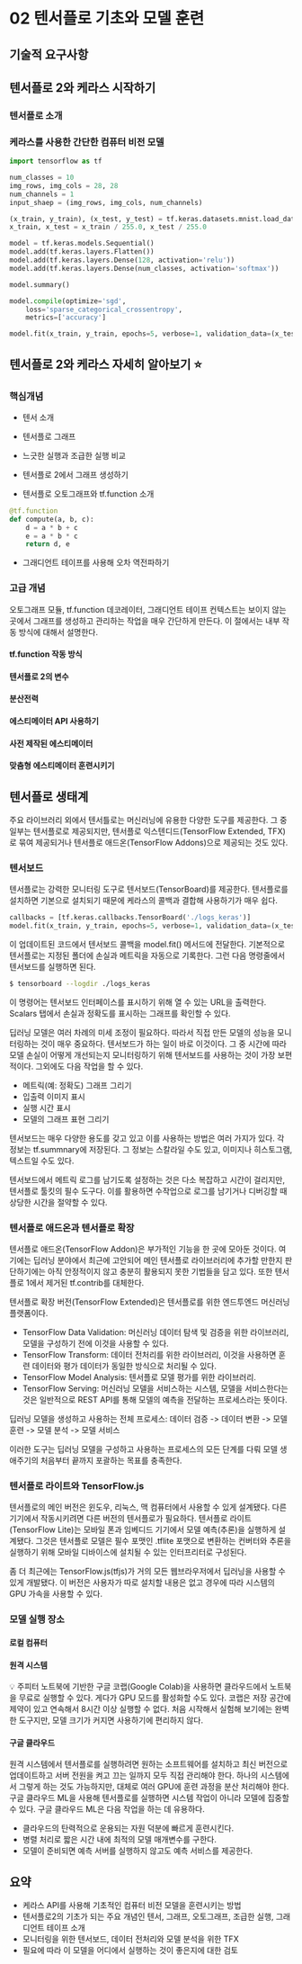 # 02 텐서플로 기초와 모델 훈련

## 기술적 요구사항

## 텐서플로 2와 케라스 시작하기

### 텐서플로 소개

### 케라스를 사용한 간단한 컴퓨터 비전 모델
```Python
import tensorflow as tf

num_classes = 10
img_rows, img_cols = 28, 28
num_channels = 1
input_shaep = (img_rows, img_cols, num_channels)

(x_train, y_train), (x_test, y_test) = tf.keras.datasets.mnist.load_data()
x_train, x_test = x_train / 255.0, x_test / 255.0

model = tf.keras.models.Sequential()
model.add(tf.keras.layers.Flatten())
model.add(tf.keras.layers.Dense(128, activation='relu'))
model.add(tf.keras.layers.Dense(num_classes, activation='softmax'))

model.summary()

model.compile(optimize='sgd',
    loss='sparse_categorical_crossentropy',
    metrics=['accuracy']

model.fit(x_train, y_train, epochs=5, verbose=1, validation_data=(x_test, y_test))
```

## 텐서플로 2와 케라스 자세히 알아보기 :star:

### 핵심개념

- 텐서 소개

- 텐서플로 그래프

- 느긋한 실행과 조급한 실행 비교

- 텐서플로 2에서 그래프 생성하기

- 텐서플로 오토그래프와 tf.function 소개
```Python
@tf.function
def compute(a, b, c):
    d = a * b + c
    e = a * b * c
    return d, e
```

- 그래디언트 테이프를 사용해 오차 역전파하기

### 고급 개념
오토그래프 모듈, tf.function 데코레이터, 그래디언트 테이프 컨텍스트는 보이지 않는 곳에서 그래프를 생성하고 관리하는 작업을 매우 간단하게 만든다. 이 절에서는 내부 작동 방식에 대해서 설명한다.

#### tf.function 작동 방식

#### 텐서플로 2의 변수

#### 분산전력

#### 에스티메이터 API 사용하기

#### 사전 제작된 에스티메이터

#### 맞춤형 에스티메이터 훈련시키기

## 텐서플로 생태계
주요 라이브러리 외에서 텐서틀로는 머신러닝에 유용한 다양한 도구를 제공한다. 그 중 일부는 텐서플로로 제공되지만, 텐서플로 익스텐디드(TensorFlow Extended, TFX)로 묶여 제공되거나 텐서플로 애드온(TensorFlow Addons)으로 제공되는 것도 있다.

### 텐서보드
텐서플로는 강력한 모니터링 도구로 텐서보드(TensorBoard)를 제공한다. 텐서플로를 설치하면 기본으로 설치되기 때문에 케라스의 콜백과 결합해 사용하기가 매우 쉽다.

```Python
callbacks = [tf.keras.callbacks.TensorBoard('./logs_keras')]
model.fit(x_train, y_train, epochs=5, verbose=1, validation_data=(x_test, y_test), callbacks=callbacks)
```

이 업데이트된 코드에서 텐서보드 콜백을 model.fit() 메서드에 전달한다. 기본적으로 텐서플로는 지정된 폴더에 손실과 메트릭을 자동으로 기록한다. 그런 다음 명령줄에서 텐서보드를 실행하면 된다.

```bash
$ tensorboard --logdir ./logs_keras
```

이 명령어는 텐서보드 인터페이스를 표시하기 위해 열 수 있는 URL을 출력한다. Scalars 탭에서 손실과 정확도를 표시하는 그래프를 확인할 수 있다.

딥러닝 모델은 여러 차례의 미세 조정이 필요하다. 따라서 직접 만든 모델의 성능을 모니터링하는 것이 매우 중요하다. 텐서보드가 하는 일이 바로 이것이다. 그 중 시간에 따라 모델 손실이 어떻게 개선되는지 모니터링하기 위해 텐서보드를 사용하는 것이 가장 보편적이다. 그외에도 다음 작업을 할 수 있다.

- 메트릭(예: 정확도) 그래프 그리기
- 입출력 이미지 표시
- 실행 시간 표시
- 모델의 그래프 표현 그리기

텐서보드는 매우 다양한 용도를 갖고 있고 이를 사용하는 방법은 여러 가지가 있다. 각 정보는 tf.summnary에 저장된다. 그 정보는 스칼라일 수도 있고, 이미지나 히스토그램, 텍스트일 수도 있다. 

텐서보드에서 메트릭 로그를 남기도록 설정하는 것은 다소 복잡하고 시간이 걸리지만, 텐서플로 툴킷의 필수 도구다. 이를 활용하면 수작업으로 로그를 남기거나 디버깅할 때 상당한 시간을 절약할 수 있다.

### 텐서플로 애드온과 텐서플로 확장
텐서플로 애드온(TensorFlow Addon)은 부가적인 기능을 한 곳에 모아둔 것이다. 여기에는 딥러닝 분야에서 최근에 고안되어 메인 텐서플로 라이브러리에 추가할 만한지 판단하기에는 아직 안정적이지 않고 충분히 활용되지 못한 기법들을 담고 있다. 또한 텐서플로 1에서 제거된 tf.contrib를 대체한다.

텐서플로 확장 버전(TensorFlow Extended)은 텐서플로를 위한 엔드투엔드 머신러닝 플랫폼이다.

- TensorFlow Data Validation: 머신러닝 데이터 탐색 및 검증을 위한 라이브러리, 모델을 구성하기 전에 이것을 사용할 수 있다.
- TensorFlow Transform: 데이터 전처리를 위한 라이브러리, 이것을 사용하면 훈련 데이터와 평가 데이터가 동일한 방식으로 처리될 수 있다.
- TensorFlow Model Analysis: 텐서플로 모델 평가를 위한 라이브러리.
- TensorFlow Serving: 머신러닝 모델을 서비스하는 시스템, 모델을 서비스한다는 것은 일반적으로 REST API를 통해 모델의 예측을 전달하는 프로세스라는 뜻이다.

딥러닝 모델을 생성하고 사용하는 전체 프로세스: 데이터 검증 -> 데이터 변환 -> 모델 훈련 -> 모델 분석 -> 모델 서비스

이러한 도구는 딥러닝 모델을 구성하고 사용하는 프로세스의 모든 단계를 다뤄 모델 생애주기의 처음부터 끝까지 포괄하는 목표를 충족한다.

### 텐서플로 라이트와 TensorFlow.js
텐서플로의 메인 버전은 윈도우, 리눅스, 맥 컴퓨터에서 사용할 수 있게 설계됐다. 다른 기기에서 작동시키려면 다른 버전의 텐서플로가 필요하다. 텐서플로 라이트(TensorFlow Lite)는 모바일 폰과 임베디드 기기에서 모델 예측(추론)을 실행하게 설계됐다. 그것은 텐서플로 모델은 필수 포맷인 .tflite 포맷으로 변환하는 컨버터와 추론을 실행하기 위해 모바일 디바이스에 설치될 수 있는 인터프리터로 구성된다.

좀 더 최근에는 TensorFlow.js(tfjs)가 거의 모든 웹브라우저에서 딥러닝을 사용할 수 있게 개발됐다. 이 버전은 사용자가 따로 설치할 내용은 없고 경우에 따라 시스템의 GPU 가속을 사용할 수 있다. 

### 모델 실행 장소

#### 로컬 컴퓨터

#### 원격 시스템

:bulb: 주피터 노트북에 기반한 구글 코랩(Google Colab)을 사용하면 클라우드에서 노트북을 무료로 실행할 수 있다. 게다가 GPU 모드를 활성화할 수도 있다. 코랩은 저장 공간에 제약이 있고 연속해서 8시간 이상 실행할 수 없다. 처음 시작해서 실험해 보기에는 완벽한 도구지만, 모델 크기가 커지면 사용하기에 편리하지 않다.

#### 구글 클라우드
원격 시스템에서 텐서플로를 실행하려면 원하는 소프트웨어를 설치하고 최신 버전으로 업데이트하고 서버 전원을 켜고 끄는 일까지 모두 직접 관리해야 한다. 하나의 시스템에서 그렇게 하는 것도 가능하지만, 대체로 여러 GPU에 훈련 과정을 분산 처리해야 한다. 구글 클라우드 ML을 사용해 텐서플로를 실행하면 시스템 작업이 아니라 모델에 집중할 수 있다. 구글 클라우드 ML은 다음 작업을 하는 데 유용하다.

- 클라우드의 탄력적으로 운용되는 자원 덕분에 빠르게 훈련시킨다.
- 병렬 처리로 짧은 시간 내에 최적의 모델 매개변수를 구한다.
- 모델이 준비되면 예측 서버를 실행하지 않고도 예측 서비스를 제공한다.

## 요약
- 케라스 API를 사용해 기초적인 컴퓨터 비전 모델을 훈련시키는 방법
- 텐서플로2의 기초가 되는 주요 개념인 텐서, 그래프, 오토그래프, 조급한 실행, 그래디언트 테이프 소개
- 모니터링을 위한 텐서보드, 데이터 전처리와 모델 분석을 위한 TFX
- 필요에 따라 이 모델을 어디에서 실행하는 것이 좋은지에 대한 검토
